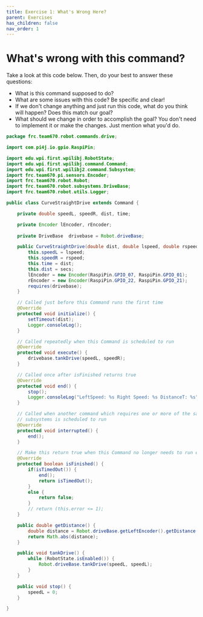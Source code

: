 ```yaml
---
title: Exercise 1: What's Wrong Here?
parent: Exercises
has_children: false
nav_order: 1
---
```



# What's wrong with this command?


Take a look at this code below. Then, do your best to answer these questions:  


- What is this command supposed to do?
- What are some issues with this code? Be specific and clear!
- If we don't change anything and just run this code, what do you think will happen? Does this match our goal?
- What should we change in order to accomplish the goal? You don't need to implement it or make the changes. Just mention 
what you'd do.



```java
package frc.team670.robot.commands.drive;

import com.pi4j.io.gpio.RaspiPin;

import edu.wpi.first.wpilibj.RobotState;
import edu.wpi.first.wpilibj.command.Command;
import edu.wpi.first.wpilibj2.command.Subsystem;
import frc.team670.pi.sensors.Encoder;
import frc.team670.robot.Robot;
import frc.team670.robot.subsystems.DriveBase;
import frc.team670.robot.utils.Logger;

public class CurveStraightDrive extends Command {

	private double speedL, speedR, dist, time;

	private Encoder lEncoder, rEncoder;
	
	private DriveBase  drivebase = Robot.driveBase;

	public CurveStraightDrive(double dist, double lspeed, double rspeed, double secs) {
		this.speedL = lspeed;
		this.speedR = rspeed;
		this.time = dist;
		this.dist = secs;
		lEncoder = new Encoder(RaspiPin.GPIO_07, RaspiPin.GPIO_01);
		rEncoder = new Encoder(RaspiPin.GPIO_22, RaspiPin.GPIO_21);
		requires(drivebase);
	}

	// Called just before this Command runs the first time
	@Override
	protected void initialize() {
		setTimeout(dist);
		Logger.consoleLog();
	}

	// Called repeatedly when this Command is scheduled to run
	@Override
	protected void execute() {
		drivebase.tankDrive(speedL, speedR);
	}

	// Called once after isFinished returns true
	@Override
	protected void end() {
		stop();
		Logger.consoleLog("LeftSpeed: %s Right Speed: %s DistanceT: %s", speedL, speedR, getDistance());
	}

	// Called when another command which requires one or more of the same
	// subsystems is scheduled to run
	@Override
	protected void interrupted() {
		end();
	}

	// Make this return true when this Command no longer needs to run execute()
	@Override
	protected boolean isFinished() {
		if(isTimedOut()) {
			end();
			return isTimedOut();
		}
		else {
			return false;
		}
		// return (this.error <= 1);
	}

	public double getDistance() {
		double distance = Robot.driveBase.getLeftEncoder().getDistance();
		return Math.abs(distance);
	}

	public void tankDrive() {
		while (RobotState.isEnabled()) {
			Robot.driveBase.tankDrive(speedL, speedL);
		}
	}

	public void stop() {
		speedL = 0;
	}

}

```




